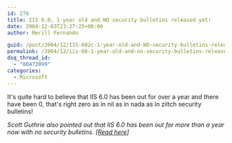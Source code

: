```yaml
---
id: 276
title: IIS 6.0, 1 year old and NO security bulletins released yet!
date: 2004-12-03T23:27:25+00:00
author: Merill Fernando

guid: /post/2004/12/IIS-602c-1-year-old-and-NO-security-bulletins-released-yet!.aspx
permalink: /2004/12/iis-60-1-year-old-and-no-security-bulletins-released-yet/
dsq_thread_id:
  - "80472099"
categories:
  - Microsoft
---
```

<P>It's quite hard to believe that IIS 6.0 has been out for over a year and there have been 0, that's right zero as in nil as in nada as in ziltch security bulletins!</P>
<P><EM>Scott Guthrie also pointed out that IIS 6.0 has been out for more than a year now with no security bulletins. [<A href="http://www.theserverside.net/articles/showarticle.tss?id=DevConnectionsP2">Read here</A>]</EM></P>